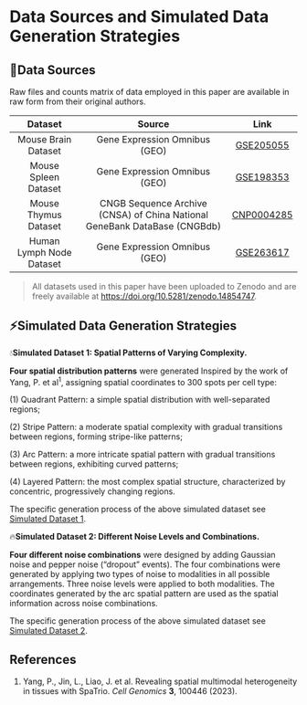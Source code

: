 # Data Sources and Simulated Data Generation Strategies

## &#x1F511;Data Sources

Raw files and counts matrix of data employed in this paper are available in raw form from their original authors. 

|         Dataset          |                            Source                            |                             Link                             |
| :----------------------: | :----------------------------------------------------------: | :----------------------------------------------------------: |
|   Mouse Brain Dataset    |                Gene Expression Omnibus (GEO)                 | [GSE205055](https://www.ncbi.nlm.nih.gov/geo/query/acc.cgi?acc=GSE205055) |
|   Mouse Spleen Dataset   |                Gene Expression Omnibus (GEO)                 | [GSE198353](https://www.ncbi.nlm.nih.gov/geo/query/acc.cgi?acc=GSE198353) |
|   Mouse Thymus Dataset   | CNGB Sequence Archive (CNSA) of China National GeneBank DataBase (CNGBdb) |    [CNP0004285](https://db.cngb.org/search/?q=CNP0004285)    |
| Human Lymph Node Dataset |                Gene Expression Omnibus (GEO)                 | [GSE263617](https://www.ncbi.nlm.nih.gov/geo/query/acc.cgi?acc=GSE263617) |

> All datasets used in this paper have been uploaded to Zenodo and are freely available at https://doi.org/10.5281/zenodo.14854747.

## &#9889;Simulated Data Generation Strategies

&#x1F4A7;**Simulated Dataset 1: Spatial Patterns of Varying Complexity.**

**Four spatial distribution patterns** were generated Inspired by the work of Yang, P. et al<sup>1</sup>, assigning spatial coordinates to 300 spots per cell type: 

(1) Quadrant Pattern: a simple spatial distribution with well-separated regions; 

(2) Stripe Pattern: a moderate spatial complexity with gradual transitions between regions, forming stripe-like patterns; 

(3) Arc Pattern: a more intricate spatial pattern with gradual transitions between regions, exhibiting curved patterns; 

(4) Layered Pattern: the most complex spatial structure, characterized by concentric, progressively changing regions.

The specific generation process of the above simulated dataset see [Simulated Dataset 1](Simulated_Dataset_1_Generation.ipynb).

&#128293;**Simulated Dataset 2: Different Noise Levels and Combinations.**

**Four different noise combinations** were designed by adding Gaussian noise and pepper noise (“dropout” events). The four combinations were generated by applying two types of noise to modalities in all possible arrangements. Three noise levels were applied to both modalities. The coordinates generated by the arc spatial pattern are used as the spatial information across noise combinations. 

The specific generation process of the above simulated dataset see [Simulated Dataset 2](Simulated_Dataset_2_Generation.ipynb).

## References

1. Yang, P., Jin, L., Liao, J. et al. Revealing spatial multimodal heterogeneity in tissues with SpaTrio. *Cell Genomics* **3**, 100446 (2023).

